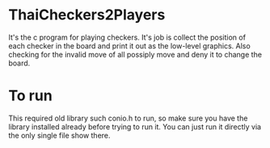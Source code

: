 # ThaiCheckers2Players
It's the c program for playing checkers. It's job is collect the position of each checker in the board and print it out as the low-level graphics.
Also checking for the invalid move of all possiply move and deny it to change the board.

# To run
This required old library such conio.h to run, so make sure you have the library installed already before trying to run it.
You can just run it directly via the only single file show there.
